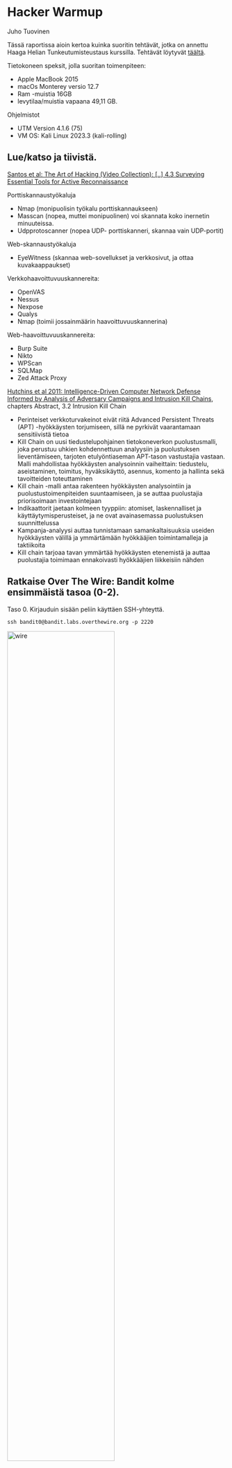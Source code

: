 # Hacker Warmup

Juho Tuovinen

Tässä raportissa aioin kertoa kuinka suoritin tehtävät, jotka on annettu Haaga Helian Tunkeutumisteustaus kurssilla. Tehtävät löytyvät [täältä](https://terokarvinen.com/2023/eettinen-hakkerointi-2023/#h1-hacker-warmup).

Tietokoneen speksit, jolla suoritan toimenpiteen:
- Apple MacBook 2015
- macOs Monterey versio 12.7
- Ram -muistia 16GB
- levytilaa/muistia vapaana 49,11 GB.

Ohjelmistot
- UTM Version 4.1.6 (75)
- VM OS: Kali Linux 2023.3 (kali-rolling)

## Lue/katso ja tiivistä.

[Santos et al: The Art of Hacking (Video Collection): [..] 4.3 Surveying Essential Tools for Active Reconnaissance](https://learning.oreilly.com/videos/the-art-of/9780135767849/9780135767849-SPTT_04_00/)

Porttiskannaustyökaluja
- Nmap (monipuolisin työkalu porttiskannaukseen)
- Masscan (nopea, muttei monipuolinen) voi skannata koko inernetin minuuteissa.
- Udpprotoscanner (nopea UDP- porttiskanneri, skannaa vain UDP-portit)

Web-skannaustyökaluja
- EyeWitness (skannaa web-sovellukset ja verkkosivut, ja ottaa kuvakaappaukset)

Verkkohaavoittuvuuskannereita:
- OpenVAS
- Nessus
- Nexpose
- Qualys
- Nmap (toimii jossainmäärin haavoittuvuuskannerina)

Web-haavoittuvuuskannereita:
- Burp Suite
- Nikto
- WPScan
- SQLMap
- Zed Attack Proxy

  
[Hutchins et al 2011: Intelligence-Driven Computer Network Defense Informed by Analysis of Adversary Campaigns and Intrusion Kill Chains](https://lockheedmartin.com/content/dam/lockheed-martin/rms/documents/cyber/LM-White-Paper-Intel-Driven-Defense.pdf), chapters Abstract, 3.2 Intrusion Kill Chain

- Perinteiset verkkoturvakeinot eivät riitä Advanced Persistent Threats (APT) -hyökkäysten torjumiseen, sillä ne pyrkivät vaarantamaan sensitiivistä tietoa
- Kill Chain on uusi tiedustelupohjainen tietokoneverkon puolustusmalli, joka perustuu uhkien kohdennettuun analyysiin ja puolustuksen lieventämiseen, tarjoten etulyöntiaseman APT-tason vastustajia vastaan. Malli mahdollistaa hyökkäysten analysoinnin vaiheittain: tiedustelu, aseistaminen, toimitus, hyväksikäyttö, asennus, komento ja hallinta sekä tavoitteiden toteuttaminen
- Kill chain -malli antaa rakenteen hyökkäysten analysointiin ja puolustustoimenpiteiden suuntaamiseen, ja se auttaa puolustajia priorisoimaan investointejaan
- Indikaattorit jaetaan kolmeen tyyppiin: atomiset, laskennalliset ja käyttäytymisperusteiset, ja ne ovat avainasemassa puolustuksen suunnittelussa
- Kampanja-analyysi auttaa tunnistamaan samankaltaisuuksia useiden hyökkäysten välillä ja ymmärtämään hyökkääjien toimintamalleja ja taktiikoita
- Kill chain tarjoaa tavan ymmärtää hyökkäysten etenemistä ja auttaa puolustajia toimimaan ennakoivasti hyökkääjien liikkeisiin nähden



## Ratkaise Over The Wire: Bandit kolme ensimmäistä tasoa (0-2).

Taso 0. Kirjauduin sisään peliin käyttäen SSH-yhteyttä.

    ssh bandit0@bandit.labs.overthewire.org -p 2220

<img src="/images/taso0.png" alt="wire" title="wire" width="70%" height="70%">

Taso 1. Löysin salasanan tiedostosta "readme", käyttämällä komentoja <code> ls </code> ja <code> cat readme </code>.

<img src="/images/taso1.png" alt="wire" title="wire" width="70%" height="70%">

Kirjauduin sisään toiselle käyttäjälle "bandit1" ja käytin äsken saamaani salasanaa.

    ssh bandit1@bandit.labs.overthewire.org -p 2220   

<img src="/images/taso2.png" alt="wire" title="wire" width="70%" height="70%">

Taso 2. Salasana löytyy tiedostosta "-". Avasin tiedoston.

    cat ./-

<img src="/images/taso3.png" alt="wire" title="wire" width="70%" height="70%">

Tehtävään hain apua [StackOverflow](https://stackoverflow.com/questions/42187323/how-to-open-a-dashed-filename-using-terminal):sta.

## Ratkaise Challenge.fi:stä yksi tehtävä

Valitsin [Challenge.fi 2021](https://2021.challenge.fi/challenges) tehtävän OSINT:GEOINT1, koska se vaikutti mielenkiintoiselta. Sain kuvan ja vihjeet "Land of clogs & tulips" ja "Near Centraal Station". Minusta kuvan maisema muistutti Alankomaita ja Alankomaissa puukengät ja tulppaanit ovat perinteisiä symboleita ja Amsterdamin päärautatieasema on Centraal Station.

<img src="/images/geoint.png" alt="wire" title="wire" width="70%" height="70%">

Geo-kuva:

<img src="/images/osint1.PNG" alt="wire" title="wire" width="70%" height="70%">
 
Laitoin kuvan Googlen käänteiseen kuvahakuun, mikä ehdotti minulle kuvia Amsterdamista. Seuraavaksi tätytyy selvittää, mikä katu on kyseessä. Kuvasta huomasin, että kadulla on hotellin kyltti "Hotel CC", joten Googletin hotellin. Google antoi hotellin sijainniksi "Warmoesstraat 42, 1012 JE Amsterdam", joten kokeilin kadun nimeä tehtävään ja vastaus oli oikea.

<img src="/images/hotelcc.png" alt="wire" title="wire" width="70%" height="70%">

## c) Ratkaise PortSwigger Labs: Lab: SQL injection vulnerability in WHERE clause allowing retrieval of hidden data

Tehtävä löytyy sivulta https://portswigger.net/web-security/sql-injection/lab-retrieve-hidden-data. Tehtävän tarkoituksena on saada selville verkkokaupan julkaisematomia tuotteita, jotka eivät kuuluisi olla saatavilla. Tarkoitus on tehdä SQL-injektio käyttämällä URL-syöttöä. 

Verkkosivu ennen hyökkäystä:

<img src="/images/shop1.png" alt="wire" title="wire" width="70%" height="70%">

Verkkosivu hyökkäyksen jälkeen:

<img src="/images/shop2.png" alt="wire" title="wire" width="70%" height="70%">

Lisäsin URL:in loppun <code> '+OR+1=1-- </code>. Tämä suoritti SQL-kyselyn <code>SELECT * FROM products WHERE category = 'Gifts' OR 1=1--' AND released = 1</code>, joka paljastaa julkaisemattomat tuotteet, sillä kysely palauttaa kaikki kohteet, joissa joko kategoria on "Gifts" tai 1 on yhtä suuri kuin 1. Koska 1=1 on aina tosi, kysely palauttaa kaikki kohteet.

käytin tehtävässä apuna: https://portswigger.net/web-security/sql-injection#sql-injection-examples.

## d) Asenna Linux virtuaalikoneeseen.

Minulla on jo ennestään asennetuna Kali Linux 2023.3 (kali-rolling) virtuaalikone. Asennustiedosto on ladattu sivustolta https://www.kali.org/. Virtuaalikone on asennettu UTM-virtualisointiohjelmistoon.

Speksit:
````
PRETTY_NAME="Kali GNU/Linux Rolling"
NAME="Kali GNU/Linux"
VERSION_ID="2023.3"
VERSION="2023.3"
VERSION_CODENAME=kali-rolling
ID=kali
ID_LIKE=debian
HOME_URL="https://www.kali.org/"
SUPPORT_URL="https://forums.kali.org/"
BUG_REPORT_URL="https://bugs.kali.org/"
ANSI_COLOR="1;31"
````

<img src="/images/kali.png" alt="wire" title="wire" width="70%" height="70%">

## e) Porttiskannaa 1000 tavallisinta tcp-porttia omasta koneestasi (localhost). Analysoi tulokset.
Ensiksi katkaisin yhteyden virtuaalikoneestani internetiin varmuuden vuoksi, jotta en vahingossa skannaisi muiden laitteita tai verkkoja. Tarkistin sen pingaamalla googlen nimipalvelinta <code> ping google.com </code> ja myös selaimesta, että verkkoon ei saada yhteyttä. Seuraavaksi skannaan portit 1-1000.

    sudo nmap -p 1-1000 localhost
    

- <code> sudo </code>ajetaan komento pääkäyttäjänä
- <code> nmap </code>ajetaan käyttäen työkalua nmap
- <code> -p 1-1000 </code> skannataan portit 1-1000
- <code> local host </code> skannataan portit omalta koneelta

<img src="/images/nmap1000.png" alt="wire" title="wire" width="70%" height="70%">

Nmapin raportista nähdään esimerkiksi:
- Versio: Skannauksessa käytetty Nmap-versio on 7.94
- Aloitusaika: Skannaus aloitettiin 27. lokakuuta 2023 kello 16:57 paikallista aikaa (EEST)
- DNS-varoitus: Nmap ei pystynyt määrittämään DNS-palvelimia automaattisesti ja käänteinen DNS-tarkistus on pois käytöstä
- Kohde: Skannaus suoritettiin localhost-osoitteeseen 127.0.0.1
- Hostin tila: Localhost (127.0.0.1) on ylhäällä ja vastaa noin 0.0000050 sekunnin viiveellä
- Muut osoitteet: Muita osoitteita localhostille (::1) ei skannattu
- Porttitila: Kaikki 1000 skannattua porttia localhostilla ovat "ignored states" -tilassa, mikä tarkoittaa, että Nmap ei voinut määrittää porttien tilaa ja ei niitä siksi näytä
- Yhteenveto: Skannaus suoritettiin yhdelle IP-osoitteelle (localhost) ja yksi hosti havaittiin olevan aktiivinen. Skannaus kesti 0.11 sekuntia

## f) Porttiskannaa kaikki koneesi (localhost) tcp-portit. Analysoi tulokset. (Edellisissä kohdissa mainittuja analyyseja ei tarvitse toistaa, voit vain viitata niihin ja keskittyä eroihin).

Seuraavaksi skannasin kaikki portit koneeltani.

    sudo nmap -p- localhost

<img src="/images/nmapf.png" alt="wire" title="wire" width="70%" height="70%">

Raportti on lekein sama kuin aikaisemmin. Kuitenkin nähdään, että portteja on skannattu yhteensä 65535 ja skannaus kesti hieman pidempään (yhteensä 1.13 sekuntia).

## g) Tee laaja porttiskanaus (nmap -A) omalle koneellesi (localhost), kaikki portit. Selitä, mitä -A tekee. Analysoi tulokset. (Edellisissä kohdissa mainittuja analyyseja ei tarvitse toistaa, voit vain viitata niihin ja keskittyä eroihin.).

<img src="/images/nmapg.png" alt="wire" title="wire" width="70%" height="70%">

Tulokset olivat taas amanlaisia kuin aikaisemmin 1000 porttia skannatessa. Skannaus kesti yhteensä 2.22 sekuntia. Uusia huomioita:

- Liian monta sormenjälkeä: Nmap ei pystynyt antamaan tarkkoja tietoja käyttöjärjestelmästä, koska liian moni käyttöjärjestelmä vastasi havaittuja ominaisuuksia
- Verkon etäisyys: Skannaus suoritettiin omalta koneeltani (localhost), joten etäisyys verkon kautta oli 0 hyppyä
- Käyttöjärjestelmä- ja palvelutunnistus: Skannauksessa suoritettiin käyttöjärjestelmä- ja palvelutunnistus, mikä tarkoittaa, että Nmap yritti tunnistaa käyttöjärjestelmän ja palvelut, jotka kuuntelevat avoimia portteja.

## h) Asenna ja käynnistä jokin palvelin (apache, ssh...) koneellesi. Vertaile, miten porttiskannauksen tulos eroaa.

Asensin Apache-palvelimen.

    sudo apt install apache2

Sen jälkeen suoriti porttiskannin kaikkille porteille koneellani.

    sudo nmap -p- loclhost

<img src="/images/nmaph.png" alt="wire" title="wire" width="70%" height="70%">

Raportista nähdään, että portti 80 on auki HTTP-palvelimelle.

## i) Kokeile ja esittele jokin avointen lähteiden tiedusteluun sopiva weppisivu tai työkalu.

Kokeilin työkalua nimeltä Sherlock (https://github.com/sherlock-project/sherlock). Sherlock on Python-pohjainen OSINT-työkalu, joka on suunniteltu etsimään käyttäjätilejä ja muita online-tunnisteita eri sosiaalisen median ja verkkopalveluiden alustoilta. Käyttäjänimen syöttämällä työkalu etsii eri alustoilta (GitHub, Instagram, Twitter jne.) samannimistä käyttäjää. Sherlockin toiminnallisuus perustuu hakukoneiden ja verkkopalveluiden rajapintoihin sekä avoimiin tietolähteisiin. Se ei vaadi kirjautumista mihinkään palveluun, eikä se ylitä palveluiden antamia hakurajoituksia.

Katsoin asennusohjeet GitHubista (https://github.com/sherlock-project/sherlock) ja etenin niiden mukaan. Kokeilin hakemalla itseäni, käyttäen käyttäjänimeä juhotuovinen, joka minulla on käytössä muutamalla alustalla.

    pyhton3 sherlock juhotuovinen

<img src="/images/sherlock.png" alt="wire" title="wire" width="70%" height="70%">

Kuvasta tummensin pois haut, jotka mahdollisesti olivat jonkun toisen, tai en tunnistanut niitä omaksi. Tuloksesta näemme, että Sherlock löysin käyttäjänimeni esim. GitHubista, Replitistä, Twitteristä ja freecodecamp.com:sta.

Huomioita: kokeiltuani työkalua, huomasin, että työkalu mahdollisesti "mainostaa" tiettyjä sivustoja, eikä haku ole tarkka. Kokeiltuani hakuun useita käyttäjänimiäni, huomasin, että Sherlock tarjoaa samoja sivustoja, jossa ei olisi kyseistä käyttäjää olemassa, eikä näytä profiilia vaan menee sivuston etusivulle. Työkalua käyttäessä täytyy myös pitää mielessä, että jollakin toisella henkilöllä voi olla käytössä käyttämäsi käyttäjänimi ja voi näyttää siis muidenkin henkilöiden profiileja kuin omasi tai sen käyttäjän, jota olet etsimässä.

## j) Vapaaehtoinen: Tee lisää harjoituksia alustoilta, joihin tässä on tutustuttu

Tein challenge.fi vuoden 2021 tehtävät OSINT-alueelta. Tehtävät olivat mielenkiintoisia ja tietoa täytyi hakea internetin syövereistä. Vinkit auttoivat myös, jos ei meinannut tietoa löytyä. Tehtävissä, jossa täytyi tunnistaa sijainti tai esine kuvan avulla, käytin google käänteistä kuvahakua, joka osoittautui erittäin hyväksi työkaluksi näissä tehtävissä.

<img src="/images/challenge.png" alt="wire" title="wire" width="70%" height="70%">

## Lähteet


Karvinen, Tero: Oppitunnit 2023-10-23, Tunkeutumistestaus, h1-Hacker Warmup (https://terokarvinen.com/2023/eettinen-hakkerointi-2023/#h1-hacker-warmup)

ChatGPT, https://chat.openai.com

Cahllenge.fi, GenZ Hack Challenge 2021, https://2021.challenge.fi/challenges

PortSwigger, SQL injection, https://portswigger.net/web-security/sql-injection#sql-injection-examples

Kali, https://www.kali.org/






